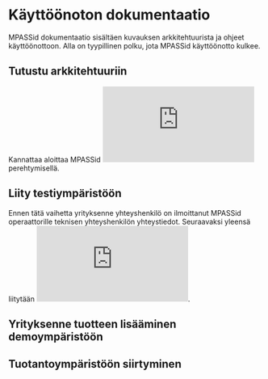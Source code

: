 # Käyttöönoton dokumentaatio

MPASSid dokumentaatio sisältäen kuvauksen arkkitehtuurista ja ohjeet käyttöönottoon. Alla on tyypillinen polku, jota MPASSid käyttöönotto kulkee. 

## Tutustu arkkitehtuuriin

Kannattaa aloittaa MPASSid ![arkkitehtuuriin](https://github.com/mpassid/docs/blob/master/arkkitehtuuri.md) perehtymisellä.

## Liity testiympäristöön

Ennen tätä vaihetta yrityksenne yhteyshenkilö on ilmoittanut MPASSid operaattorille teknisen yhteyshenkilön yhteystiedot.
Seuraavaksi yleensä liitytään ![testiympäristöön](https://github.com/mpassid/docs/blob/master/testiymparisto.md). 

## Yrityksenne tuotteen lisääminen demoympäristöön


## Tuotantoympäristöön siirtyminen



 
